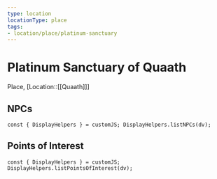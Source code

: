 ```yaml
---
type: location
locationType: place
tags: 
- location/place/platinum-sanctuary
---
```


# Platinum Sanctuary of Quaath
Place, [Location::[[Quaath]]]


## NPCs
```dataviewjs
const { DisplayHelpers } = customJS; DisplayHelpers.listNPCs(dv);
```

## Points of Interest
```dataviewjs
const { DisplayHelpers } = customJS; DisplayHelpers.listPointsOfInterest(dv);
```
